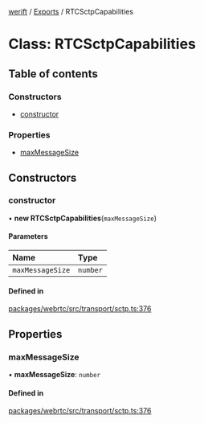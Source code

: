 [werift](../README.md) / [Exports](../modules.md) / RTCSctpCapabilities

# Class: RTCSctpCapabilities

## Table of contents

### Constructors

- [constructor](RTCSctpCapabilities.md#constructor)

### Properties

- [maxMessageSize](RTCSctpCapabilities.md#maxmessagesize)

## Constructors

### constructor

• **new RTCSctpCapabilities**(`maxMessageSize`)

#### Parameters

| Name | Type |
| :------ | :------ |
| `maxMessageSize` | `number` |

#### Defined in

[packages/webrtc/src/transport/sctp.ts:376](https://github.com/shinyoshiaki/werift-webrtc/blob/f609bd5a/packages/webrtc/src/transport/sctp.ts#L376)

## Properties

### maxMessageSize

• **maxMessageSize**: `number`

#### Defined in

[packages/webrtc/src/transport/sctp.ts:376](https://github.com/shinyoshiaki/werift-webrtc/blob/f609bd5a/packages/webrtc/src/transport/sctp.ts#L376)
